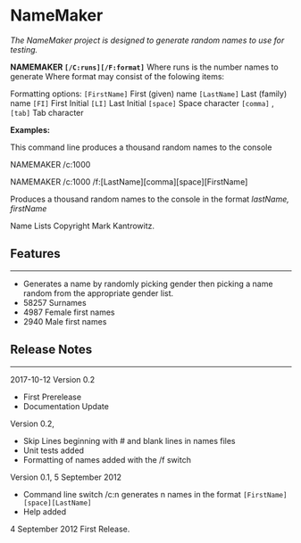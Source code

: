 # NameMaker
*The NameMaker project is designed to generate random names to use for testing.*

**NAMEMAKER `[/C:runs][/F:format]`**
Where runs is the number names to generate
Where format may consist of the folowing items:

Formatting options:
`[FirstName]`   First (given) name
`[LastName]`    Last (family) name
`[FI]`          First Initial
`[LI]`          Last Initial
`[space]`       Space character
`[comma]`       ,
`[tab]`         Tab character

**Examples:**

This command line produces a thousand random names to the console

NAMEMAKER /c:1000

NAMEMAKER /c:1000 /f:[LastName][comma][space][FirstName]

Produces a thousand random names to the console in the format *lastName, firstName*

Name Lists Copyright Mark Kantrowitz.

## Features
--------

* Generates a name by randomly picking gender then picking a name random from the appropriate gender list.
* 58257 Surnames
* 4987 Female first names
* 2940 Male first names

## Release Notes
-------------
2017-10-12  Version 0.2 
* First Prerelease
* Documentation Update

Version 0.2, 
* Skip Lines beginning with # and blank lines in names files
* Unit tests added
* Formatting of names added with the /f switch

Version 0.1, 5 September 2012
* Command line switch /c:n generates n names in the format `[FirstName][space][LastName]`
* Help added

4 September 2012	First Release.